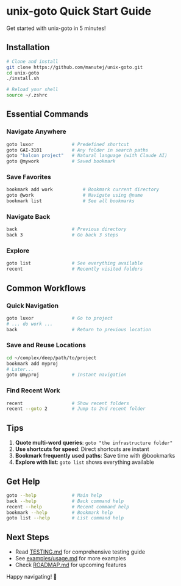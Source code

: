 # unix-goto Quick Start Guide

Get started with unix-goto in 5 minutes!

## Installation

```bash
# Clone and install
git clone https://github.com/manutej/unix-goto.git
cd unix-goto
./install.sh

# Reload your shell
source ~/.zshrc
```

## Essential Commands

### Navigate Anywhere
```bash
goto luxor              # Predefined shortcut
goto GAI-3101           # Any folder in search paths
goto "halcon project"   # Natural language (with Claude AI)
goto @mywork            # Saved bookmark
```

### Save Favorites
```bash
bookmark add work           # Bookmark current directory
goto @work                  # Navigate using @name
bookmark list               # See all bookmarks
```

### Navigate Back
```bash
back                    # Previous directory
back 3                  # Go back 3 steps
```

### Explore
```bash
goto list               # See everything available
recent                  # Recently visited folders
```

## Common Workflows

### Quick Navigation
```bash
goto luxor              # Go to project
# ... do work ...
back                    # Return to previous location
```

### Save and Reuse Locations
```bash
cd ~/complex/deep/path/to/project
bookmark add myproj
# Later...
goto @myproj            # Instant navigation
```

### Find Recent Work
```bash
recent                  # Show recent folders
recent --goto 2         # Jump to 2nd recent folder
```

## Tips

1. **Quote multi-word queries**: `goto "the infrastructure folder"`
2. **Use shortcuts for speed**: Direct shortcuts are instant
3. **Bookmark frequently used paths**: Save time with @bookmarks
4. **Explore with list**: `goto list` shows everything available

## Get Help

```bash
goto --help             # Main help
back --help             # Back command help
recent --help           # Recent command help
bookmark --help         # Bookmark help
goto list --help        # List command help
```

## Next Steps

- Read [TESTING.md](TESTING.md) for comprehensive testing guide
- See [examples/usage.md](examples/usage.md) for more examples
- Check [ROADMAP.md](ROADMAP.md) for upcoming features

Happy navigating! 🚀
